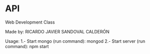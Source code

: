 # API
Web Development Class 

Made by: RICARDO JAVIER SANDOVAL CALDERÓN

Usage:
1.- Start mongo (run command): mongod
2.- Start server (run command): npm start

